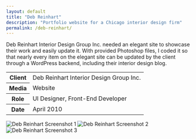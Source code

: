 ```yaml
---
layout: default
title: "Deb Reinhart"
description: "Portfolio website for a Chicago interior design firm"
permalink: /deb-reinhart/
---
```


<section class="grid grid-item-12/12">
	<div class="grid-item-12/12 grid-item-7/12@md">
		<p>Deb Reinhart Interior Design Group Inc. needed an elegant site to showcase their work and easily update it. With provided Photoshop files, I coded it so that nearly every item on the elegant site can be updated by the client through a WordPress backend, including their interior design blog.</p>
	</div>
	<aside class="project-meta grid-item-12/12 grid-item-5/12@md">
		<table>
			<tbody>
				<tr>
					<th>Client</th>
					<td>Deb Reinhart Interior Design Group Inc.</td>
				</tr>
				<tr>
					<th>Media</th>
					<td>Website</td>
				</tr>
				<tr>
					<th>Role</th>
					<td>UI Designer, Front-End Developer</td>
				</tr>
				<tr>
					<th>Date</th>
					<td>April 2010</td>
				</tr>
			</tbody>
		</table>
	</aside>
</section>
<section class="grid grid-item-12/12">
		<img class="grid-item-12/12" src="{{ site.cdn }}/deb-reinhart-1.png" alt="Deb Reinhart Screenshot 1">
		<img class="grid-item-12/12 grid-item-6/12@md" src="{{ site.cdn }}/deb-reinhart-2.png" alt="Deb Reinhart Screenshot 2">
		<img class="grid-item-12/12 grid-item-6/12@md" src="{{ site.cdn }}/deb-reinhart-3.png" alt="Deb Reinhart Screenshot 3">
</section>

